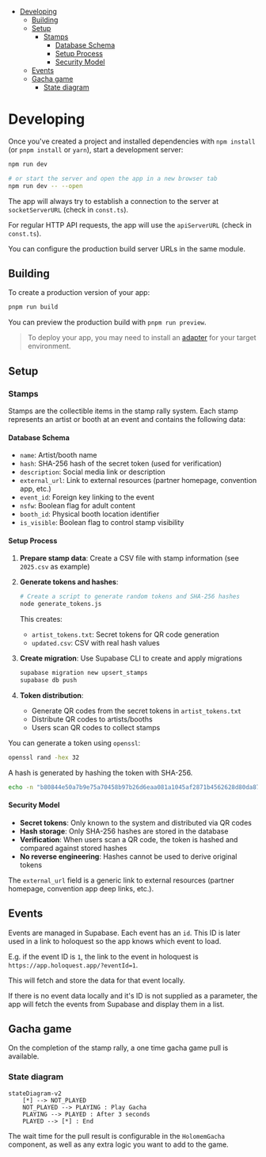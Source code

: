 - [Developing](#developing)
  - [Building](#building)
  - [Setup](#setup)
    - [Stamps](#stamps)
      - [Database Schema](#database-schema)
      - [Setup Process](#setup-process)
      - [Security Model](#security-model)
  - [Events](#events)
  - [Gacha game](#gacha-game)
    - [State diagram](#state-diagram)

# Developing

Once you've created a project and installed dependencies with `npm install` (or `pnpm install` or `yarn`), start a development server:

```bash
npm run dev

# or start the server and open the app in a new browser tab
npm run dev -- --open
```

The app will always try to establish a connection to the server at `socketServerURL` (check in `const.ts`).

For regular HTTP API requests, the app will use the `apiServerURL` (check in `const.ts`).

You can configure the production build server URLs in the same module.

## Building

To create a production version of your app:

```bash
pnpm run build
```

You can preview the production build with `pnpm run preview`.

> To deploy your app, you may need to install an [adapter](https://kit.svelte.dev/docs/adapters) for your target environment.

## Setup

### Stamps

Stamps are the collectible items in the stamp rally system. Each stamp represents an artist or booth at an event and contains the following data:

#### Database Schema

- `name`: Artist/booth name
- `hash`: SHA-256 hash of the secret token (used for verification)
- `description`: Social media link or description
- `external_url`: Link to external resources (partner homepage, convention app, etc.)
- `event_id`: Foreign key linking to the event
- `nsfw`: Boolean flag for adult content
- `booth_id`: Physical booth location identifier
- `is_visible`: Boolean flag to control stamp visibility

#### Setup Process

1. **Prepare stamp data**: Create a CSV file with stamp information (see `2025.csv` as example)

2. **Generate tokens and hashes**: 
   ```bash
   # Create a script to generate random tokens and SHA-256 hashes
   node generate_tokens.js
   ```
   This creates:
   - `artist_tokens.txt`: Secret tokens for QR code generation
   - `updated.csv`: CSV with real hash values

3. **Create migration**: Use Supabase CLI to create and apply migrations
   ```bash
   supabase migration new upsert_stamps
   supabase db push
   ```

4. **Token distribution**: 
   - Generate QR codes from the secret tokens in `artist_tokens.txt`
   - Distribute QR codes to artists/booths
   - Users scan QR codes to collect stamps

You can generate a token using `openssl`:

```bash
openssl rand -hex 32
```

A hash is generated by hashing the token with SHA-256.

```bash
echo -n "b80844e50a7b9e75a70458b97b26d6eaa081a1045af2871b4562628d80da8784" | openssl dgst -sha256
```

#### Security Model

- **Secret tokens**: Only known to the system and distributed via QR codes
- **Hash storage**: Only SHA-256 hashes are stored in the database
- **Verification**: When users scan a QR code, the token is hashed and compared against stored hashes
- **No reverse engineering**: Hashes cannot be used to derive original tokens

The `external_url` field is a generic link to external resources (partner homepage, convention app deep links, etc.).

## Events

Events are managed in Supabase. Each event has an `id`. This ID is later used in a link to holoquest so the app knows which event to load.

E.g. if the event ID is `1`, the link to the event in holoquest is `https://app.holoquest.app/?eventId=1`.

This will fetch and store the data for that event locally.

If there is no event data locally and it's ID is not supplied as a parameter, the app will fetch the events from Supabase and display them in a list.

## Gacha game

On the completion of the stamp rally, a one time gacha game pull is available.

### State diagram

```mermaid
stateDiagram-v2
    [*] --> NOT_PLAYED
    NOT_PLAYED --> PLAYING : Play Gacha
    PLAYING --> PLAYED : After 3 seconds
    PLAYED --> [*] : End
```

The wait time for the pull result is configurable in the `HolomemGacha` component, as well as any extra logic you want to add to the game.
